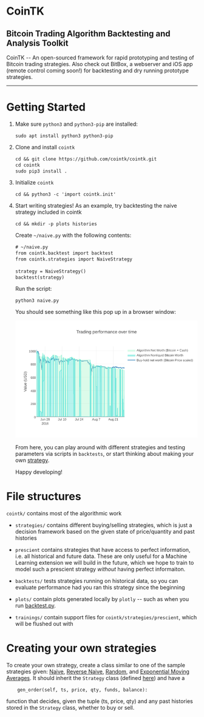 # CoinTK
## Bitcoin Trading Algorithm Backtesting and Analysis Toolkit

CoinTK -- An open-sourced framework for rapid prototyping and testing of Bitcoin trading strategies. Also check out BitBox, a webserver and iOS app (remote control coming soon!) for backtesting and dry running prototype strategies.

---

# Getting Started

1. Make sure `python3` and `python3-pip` are installed:
    ```
    sudo apt install python3 python3-pip
    ```

2. Clone and install `cointk`
    ```
    cd && git clone https://github.com/cointk/cointk.git
    cd cointk
    sudo pip3 install .
    ```

3. Initialize `cointk`
    ```
    cd && python3 -c 'import cointk.init'
    ```

4. Start writing strategies!  As an example, try backtesting the naive
strategy included in cointk
    ```
    cd && mkdir -p plots histories
    ```

    Create `~/naive.py` with the following contents:

    ```
    # ~/naive.py
    from cointk.backtest import backtest
    from cointk.strategies import NaiveStrategy

    strategy = NaiveStrategy()
    backtest(strategy)
    ```

    Run the script:

    ```
    python3 naive.py
    ```

    You should see something like this pop up in a browser window:

    ![Naive Backtest Output](plots/naive_plot.png)

    From here, you can play around with different strategies and testing parameters via scripts in ```backtests```, or start thinking about making your own [strategy](#creating-your-own-strategies).

    Happy developing!


# File structures

`cointk/` contains most of the algorithmic work

* `strategies/` contains different buying/selling strategies, which is just a decision framework based on the given state of price/quantity and past histories

* `prescient` contains strategies that have access to perfect information, i.e. all historical and future data. These are only useful for a Machine Learning extension we will build in the future, which we hope to train to model such a prescient strategy *without* having perfect informaiton.

* `backtests/` tests strategies running on historical data, so you can evaluate performance had you ran this strategy since the beginning

* `plots/` contain plots generated locally by `plotly` -- such as when you run [backtest.py](cointk/backtest.py).

* `trainings/` contain support files for `cointk/strategies/prescient`, which will be flushed out with


# Creating your own strategies

To create your own strategy, create a class similar to one of the sample strategies given: [Naive](cointk/strategies/hp_naive.py), [Reverse Naive](cointk/strategies/naive_reverse.py), [Random](cointk/strategies/simple_random.py), and [Exponential Moving Averages](cointk/strategies/ema.py). It should inherit the `Strategy` class (defined [here](cointk/strategies/core.py)) and have a
```
	gen_order(self, ts, price, qty, funds, balance):
```
function that decides, given the tuple (ts, price, qty) and any past histories stored in the `Strategy` class, whether to buy or sell.
